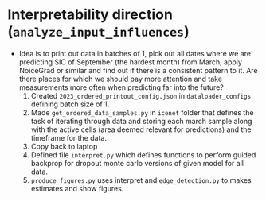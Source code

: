 # Interpretability direction (`analyze_input_influences`)
- Idea is to print out data in batches of 1, pick out all dates where we are predicting SIC
of September (the hardest month) from March, apply NoiceGrad or similar and find out if there is a consistent pattern to it. Are there places for which we should pay more attention and take measurements more often when predicting far into the future?
  1. Created `2023_ordered_printout_config.json` in `dataloader_configs` defining batch size of 1.
  2. Made `get_ordered_data_samples.py` in `icenet` folder that defines the task of iterating through 
    data and storing each march sample along with the active cells (area deemed relevant for predictions) 
    and the timeframe for the data.
  3. Copy back to laptop
  4. Defined file `interpret.py` which defines functions to perform guided backprop for dropout monte carlo versions of given model for all data. 
  5. `produce_figures.py` uses interpret and `edge_detection.py` to makes estimates and show figures.

